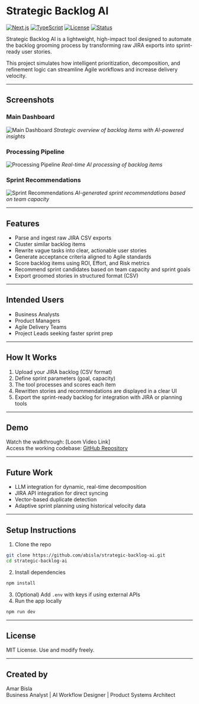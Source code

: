 # Strategic Backlog AI

[![Next.js](https://img.shields.io/badge/Next.js-14.0.3-black?style=for-the-badge&logo=next.js)](https://nextjs.org/)
[![TypeScript](https://img.shields.io/badge/TypeScript-5.0.0-blue?style=for-the-badge&logo=typescript)](https://www.typescriptlang.org/)
[![License](https://img.shields.io/badge/License-MIT-green?style=for-the-badge)](LICENSE)
[![Status](https://img.shields.io/badge/Status-Development-yellow?style=for-the-badge)]()

Strategic Backlog AI is a lightweight, high-impact tool designed to automate the backlog grooming process by transforming raw JIRA exports into sprint-ready user stories.

This project simulates how intelligent prioritization, decomposition, and refinement logic can streamline Agile workflows and increase delivery velocity.

---

## Screenshots

### Main Dashboard
![Main Dashboard](https://github.com/user-attachments/assets/c475fcdd-5893-4305-95ff-cb3fd9e542e6)
*Strategic overview of backlog items with AI-powered insights*

### Processing Pipeline
![Processing Pipeline](![c2](https://github.com/user-attachments/assets/e8b6b944-c39a-41a5-a07a-218ce65ca3df)
)
*Real-time AI processing of backlog items*

### Sprint Recommendations
![Sprint Recommendations](![c3](https://github.com/user-attachments/assets/8afed855-7412-481b-89b0-6400d9b0784c)
)
*AI-generated sprint recommendations based on team capacity*

---

## Features

- Parse and ingest raw JIRA CSV exports
- Cluster similar backlog items
- Rewrite vague tasks into clear, actionable user stories
- Generate acceptance criteria aligned to Agile standards
- Score backlog items using ROI, Effort, and Risk metrics
- Recommend sprint candidates based on team capacity and sprint goals
- Export groomed stories in structured format (CSV)

---

## Intended Users

- Business Analysts  
- Product Managers  
- Agile Delivery Teams  
- Project Leads seeking faster sprint prep

---

## How It Works

1. Upload your JIRA backlog (CSV format)
2. Define sprint parameters (goal, capacity)
3. The tool processes and scores each item
4. Rewritten stories and recommendations are displayed in a clear UI
5. Export the sprint-ready backlog for integration with JIRA or planning tools

---

## Demo

Watch the walkthrough: [Loom Video Link]  
Access the working codebase: [GitHub Repository](https://github.com/abisla/strategic-backlog-ai)

---

## Future Work

- LLM integration for dynamic, real-time decomposition
- JIRA API integration for direct syncing
- Vector-based duplicate detection
- Adaptive sprint planning using historical velocity data

---

## Setup Instructions

1. Clone the repo  
```bash
git clone https://github.com/abisla/strategic-backlog-ai.git
cd strategic-backlog-ai
```

2. Install dependencies  
```bash
npm install
```

3. (Optional) Add `.env` with keys if using external APIs  
4. Run the app locally  
```bash
npm run dev
```

---

## License

MIT License. Use and modify freely.

---

## Created by

Amar Bisla  
Business Analyst | AI Workflow Designer | Product Systems Architect 
